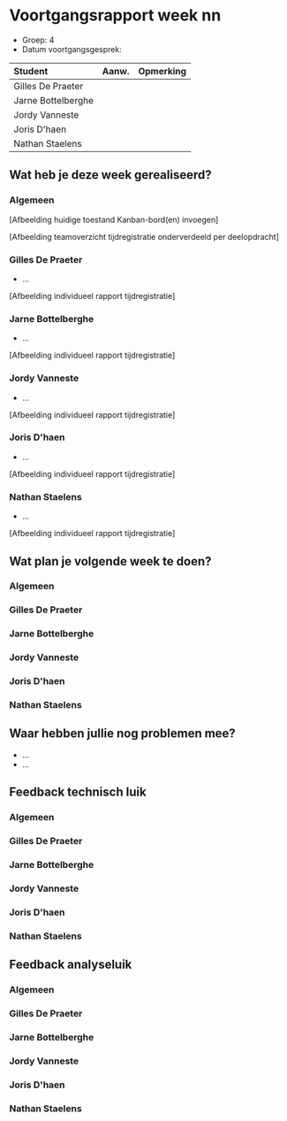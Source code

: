 # Voortgangsrapport week nn

* Groep: 4 
* Datum voortgangsgesprek: 

| Student            | Aanw. | Opmerking |
| :----------------- | :---- | :-------- |
| Gilles De Praeter  |       |           |
| Jarne Bottelberghe |       |           |
| Jordy Vanneste     |       |           |
| Joris D'haen       |       |           |
| Nathan Staelens    |       |           |

## Wat heb je deze week gerealiseerd?

### Algemeen

[Afbeelding huidige toestand Kanban-bord(en) invoegen]

[Afbeelding teamoverzicht tijdregistratie onderverdeeld per deelopdracht]

### Gilles De Praeter

* ...

[Afbeelding individueel rapport tijdregistratie]

### Jarne Bottelberghe

* ...

[Afbeelding individueel rapport tijdregistratie]

### Jordy Vanneste

* ...

[Afbeelding individueel rapport tijdregistratie]

### Joris D'haen

* ...

[Afbeelding individueel rapport tijdregistratie]



### Nathan Staelens

* ...

[Afbeelding individueel rapport tijdregistratie]

## Wat plan je volgende week te doen?

### Algemeen

### Gilles De Praeter

### Jarne Bottelberghe

### Jordy Vanneste

### Joris D'haen

### Nathan Staelens


## Waar hebben jullie nog problemen mee?

* ...
* ...

## Feedback technisch luik

### Algemeen

### Gilles De Praeter

### Jarne Bottelberghe

### Jordy Vanneste

### Joris D'haen

### Nathan Staelens

## Feedback analyseluik

### Algemeen

### Gilles De Praeter

### Jarne Bottelberghe

### Jordy Vanneste

### Joris D'haen

### Nathan Staelens